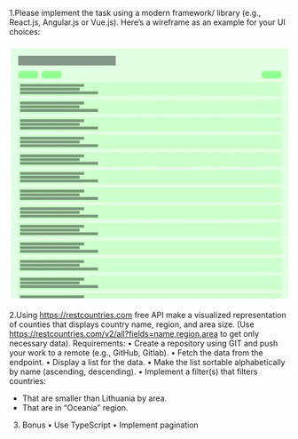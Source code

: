 1.Please implement the task using a modern framework/ library (e.g., React.js, Angular.js or Vue.js).
Here’s a wireframe as an example for your UI choices:

![Model](https://github.com/Mancefas/reiz-tech-qual-task/blob/dev/public/wireframe.jpg)

2.Using https://restcountries.com free API make a visualized representation of counties that displays country name,
region, and area size. (Use https://restcountries.com/v2/all?fields=name,region,area to get only necessary data).
Requirements:
• Create a repository using GIT and push your work to a remote (e.g., GitHub, Gitlab).
• Fetch the data from the endpoint.
• Display a list for the data.
• Make the list sortable alphabetically by name (ascending, descending).
• Implement a filter(s) that filters countries:
- That are smaller than Lithuania by area.
- That are in “Oceania” region.

3. Bonus 
• Use TypeScript
• Implement pagination
